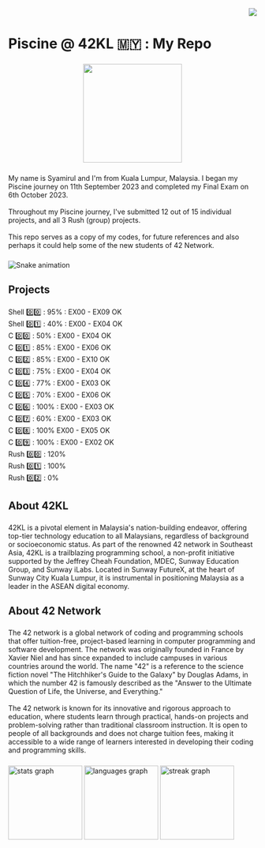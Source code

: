 <div align="right">
  <img src="https://visitor-badge.laobi.icu/badge?page_id=dr-msr.dr-msr&"  />
</div>

###

<h1 align="left">Piscine @ 42KL 🇲🇾 : My Repo</h1>

###

<div align="center">
  <img height="200" src="https://i.imgur.com/JBEGngS.png"  />
</div>

###

<p align="left">My name is Syamirul and I'm from Kuala Lumpur, Malaysia. I began my Piscine journey on 11th September 2023 and completed my Final Exam on  6th October 2023.<br><br>Throughout my Piscine journey, I've submitted 12 out of 15 individual projects, and all 3 Rush (group) projects.<br><br>This repo serves as a copy of my codes, for future references and also perhaps it could help some of the new students of 42 Network.</p>

###

<img src="https://raw.githubusercontent.com/dr-msr/output/snake.svg" alt="Snake animation" />

###

<h2 align="left">Projects</h2>

###

<p align="left">Shell 0️⃣0️⃣ : 95% : EX00 - EX09 OK<br>Shell 0️⃣1️⃣ : 40% : EX00 - EX04 OK<br>C 0️⃣0️⃣ : 50% : EX00 - EX04 OK<br>C 0️⃣1️⃣ : 85% : EX00 - EX06 OK<br>C 0️⃣2️⃣ : 85% : EX00 - EX10 OK<br>C 0️⃣3️⃣ : 75% : EX00 - EX04 OK<br>C 0️⃣4️⃣ : 77% : EX00 - EX03 OK<br>C 0️⃣5️⃣ : 70% : EX00 - EX06 OK<br>C 0️⃣6️⃣ : 100% : EX00 - EX03 OK<br>C 0️⃣7️⃣ : 60% : EX00 - EX03 OK<br>C 0️⃣8️⃣ : 100% EX00 - EX05 OK<br>C 0️⃣9️⃣ : 100% : EX00 - EX02 OK<br>Rush 0️⃣0️⃣ : 120% <br>Rush 0️⃣1️⃣ : 100%<br>Rush 0️⃣2️⃣ :  0%</p>

###

<h2 align="left">About 42KL</h2>

###

<p align="left">42KL is a pivotal element in Malaysia's nation-building endeavor, offering top-tier technology education to all Malaysians, regardless of background or socioeconomic status. As part of the renowned 42 network in Southeast Asia, 42KL is a trailblazing programming school, a non-profit initiative supported by the Jeffrey Cheah Foundation, MDEC, Sunway Education Group, and Sunway iLabs. Located in Sunway FutureX, at the heart of Sunway City Kuala Lumpur, it is instrumental in positioning Malaysia as a leader in the ASEAN digital economy.</p>

###

<h2 align="left">About 42 Network</h2>

###

<p align="left">The 42 network is a global network of coding and programming schools that offer tuition-free, project-based learning in computer programming and software development. The network was originally founded in France by Xavier Niel and has since expanded to include campuses in various countries around the world. The name "42" is a reference to the science fiction novel "The Hitchhiker's Guide to the Galaxy" by Douglas Adams, in which the number 42 is famously described as the "Answer to the Ultimate Question of Life, the Universe, and Everything."<br><br>The 42 network is known for its innovative and rigorous approach to education, where students learn through practical, hands-on projects and problem-solving rather than traditional classroom instruction. It is open to people of all backgrounds and does not charge tuition fees, making it accessible to a wide range of learners interested in developing their coding and programming skills.</p>

###

<div align="left">
  <img src="https://github-readme-stats.vercel.app/api?username=dr-msr&hide_title=true&hide_rank=true&show_icons=true&include_all_commits=true&count_private=true&disable_animations=false&theme=default&locale=en&hide_border=false&order=1" height="150" alt="stats graph"  />
  <img src="https://github-readme-stats.vercel.app/api/top-langs?username=dr-msr&locale=en&hide_title=false&layout=compact&card_width=320&langs_count=5&theme=default&hide_border=false&order=2" height="150" alt="languages graph"  />
  <img src="https://streak-stats.demolab.com?user=dr-msr&locale=en&mode=weekly&theme=default&hide_border=false&border_radius=5&date_format=j M[ Y]&order=3" height="150" alt="streak graph"  />
</div>

###

<br clear="both">

<p align="center"></p>

###

